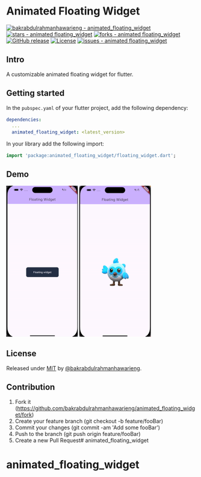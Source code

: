 # Animated Floating Widget
[![bakrabdulrahmanhawarieng - animated_floating_widget](https://img.shields.io/static/v1?label=bakrabdulrahmanhawarieng&message=animated_floating_widget&color=green&logo=github)](https://github.com/bakrabdulrahmanhawarieng/animated_floating_widget "Go to GitHub repo")
[![stars - animated floating_widget](https://img.shields.io/github/stars/bakrabdulrahmanhawarieng/animated_floating_widget?style=social)](https://github.com/bakrabdulrahmanhawarieng/animated_floating_widget)
[![forks - animated floating_widget](https://img.shields.io/github/forks/bakrabdulrahmanhawarieng/animated_floating_widget?style=social)](https://github.com/bakrabdulrahmanhawarieng/animated_floating_widget)
[![GitHub release](https://img.shields.io/github/release/bakrabdulrahmanhawarieng/animated_floating_widget?include_prereleases=&sort=semver&color=purple)](https://github.com/bakrabdulrahmanhawarieng/animated_floating_widget/releases/)
[![License](https://img.shields.io/badge/License-MIT-purple)](#license)
[![issues - animated floating_widget](https://img.shields.io/github/issues/bakrabdulrahmanhawarieng/animated_floating_widget)](https://github.com/bakrabdulrahmanhawarieng/animated_floating_widget/issues)

## Intro
A customizable animated floating widget for flutter.
## Getting started

In the `pubspec.yaml` of your flutter project, add the following dependency:

```yaml
dependencies:
  ...
  animated_floating_widget: <latest_version>
```

In your library add the following import:

```dart
import 'package:animated_floating_widget/floating_widget.dart';
```

## Demo
![DEMO1](demo1.gif)
![DEMO2](demo2.gif)


## License

Released under [MIT](/LICENSE) by [@bakrabdulrahmanhawarieng](https://github.com/bakrabdulrahmanhawarieng).

## Contribution

1. Fork it (https://github.com/bakrabdulrahmanhawarieng/animated_floating_widget/fork)
2. Create your feature branch (git checkout -b feature/fooBar)
3. Commit your changes (git commit -am 'Add some fooBar')
4. Push to the branch (git push origin feature/fooBar)
5. Create a new Pull Request# animated_floating_widget
# animated_floating_widget

